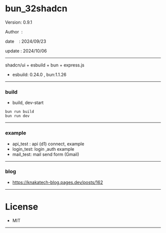 ﻿# bun_32shadcn

 Version: 0.9.1

 Author  :

 date    : 2024/09/23 

 update : 2024/10/06

***

shadcn/ui + esbuild + bun + express.js

* esbuild: 0.24.0 , bun:1.1.26

***
### build

* build, dev-start

```
bun run build
bun run dev
```

***
### example

* api_test : api (d1) connect,  example
* login_test:  login ,auth example
* mail_test: mail send form (Gmail)

***
### blog

* https://knakatech-blog.pages.dev/posts/162

***
# License

* MIT

***

